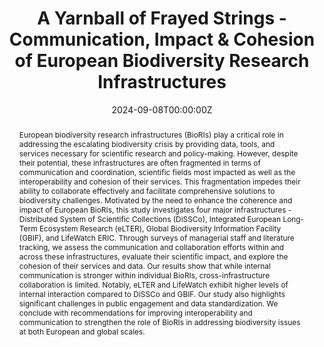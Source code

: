 ---
title: A Yarnball of Frayed Strings - Communication, Impact & Cohesion of European Biodiversity Research Infrastructures
abstract: European biodiversity research infrastructures (BioRIs) play a critical role in addressing the escalating biodiversity crisis by providing data, tools, and services necessary for scientific research and policy-making. However, despite their potential, these infrastructures are often fragmented in terms of communication and coordination, scientific fields most impacted as well as the interoperability and cohesion of their services. This fragmentation impedes their ability to collaborate effectively and facilitate comprehensive solutions to biodiversity challenges. Motivated by the need to enhance the coherence and impact of European BioRIs, this study investigates four major infrastructures - Distributed System of Scientific Collections (DiSSCo), Integrated European Long-Term Ecosystem Research (eLTER), Global Biodiversity Information Facility (GBIF), and LifeWatch ERIC. Through surveys of managerial staff and literature tracking, we assess the communication and collaboration efforts within and across these infrastructures, evaluate their scientific impact, and explore the cohesion of their services and data. Our results show that while internal communication is stronger within individual BioRIs, cross-infrastructure collaboration is limited. Notably, eLTER and LifeWatch exhibit higher levels of internal interaction compared to DiSSCo and GBIF. Our study also highlights significant challenges in public engagement and data standardization. We conclude with recommendations for improving interoperability and communication to strengthen the role of BioRIs in addressing biodiversity issues at both European and global scales.
authors:
- ErikKusch
- Allan T. Souza
- Yi-Ming Gan
- Carrie Andrew
date: "2024-09-08T00:00:00Z"
# doi: "https://doi.org/10.1101/2024.07.23.604592 "
featured: true
projects:
- BioDT
publication: "*TBD*"
# publication_short: ""
publication_types: # 1 = conference paper, 2 = journal article, 3 = preprint, 4 = conference paper, 5 = book, 6 = Book section, 7 = Thesis, 8 = patent
- "3"
# publishDate: ""
tags:
- BioDT
- Research Infrastructure
# url_code: https://github.com/ErikKusch/Ecological-Network-Extinction-Simulations
# url_dataset: ''
url_pdf: https://doi.org/10.5281/zenodo.13903242
# url_poster: /media/poster/2020_ISEC/Poster - Global Dryland Vegetation Memory.pdf
# url_project: ""
# url_slides: ""
# url_source: '#'
# url_video: '#'
summary: Overview and recommendations for European Biodiversity Research Infrastructure Network.
---